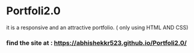 # Portfoli2.0
it is a responsive and an attractive portfolio. ( only using HTML AND CSS)


### find the site at : https://abhishekkr523.github.io/Portfoli2.0/
